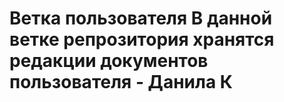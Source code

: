 # Ветка пользователя В данной ветке репрозитория хранятся редакции документов пользователя - **Данила К**
